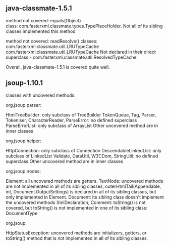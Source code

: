 ## java-classmate-1.5.1

method not covered: equals(Object)  
class: com.fasterxml.classmate.types.TypePlaceHolder.
Not all of its sibling classes implemented this method

method not covered: readResolve()
classes: com.fasterxml.classmate.util.LRUTypeCache
         com.fasterxml.classmate.util.LRUTypeCache
Not declared in their direct superclass - com.fasterxml.classmate.util.ResolvedTypeCache


Overall, java-classmate-1.5.1 is covered quite well.

## jsoup-1.10.1

classes with uncovered methods:

org.jsoup.parser:

HtmlTreeBuilder: only subclass of TreeBuilder
TokenQueue, Tag, Parser, Tokeniser, CharacterReader, ParseError: no defined superclass
ParseErrorList: only subclass of ArrayList<ParseError>
Other uncovered method are in inner classes

org.jsoup.helper:

HttpConnection: only subclass of Connection
DescendableLinkedList<E>: only subclass of LinkedList<E>
Validate, DataUtil, W3CDom, StringUtil: no defined superclass
Other uncovered method are in inner classes

org.jsoup.nodes:

Element: all uncovered methods are getters.
TextNode: uncovered methods are not implemented in all of its sibling classes,
          outerHtmlTail(Appendable, int, Document.OutputSettings) is declared in all of its sibling classes,
          but only implemented in Element.
Document: its sibling class doesn't implement the uncovered methods
XmlDeclaration, Comment: toString() is not covered, but toString() is not implemented in one of its sibling class: DocumentType

org.jsoup:

HttpStatusException: uncovered methods are initializers, getters, or toString() method that is not implemented in all of its sibling classes.
